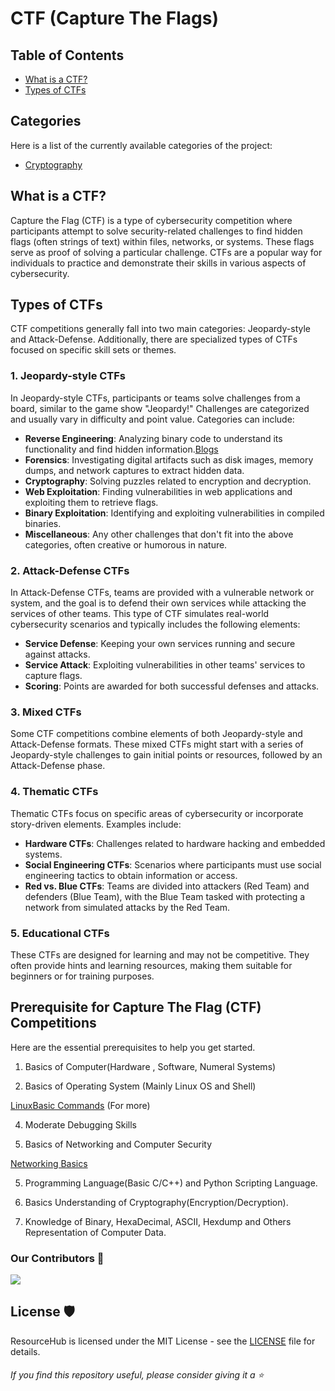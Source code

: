 # CTF (Capture The Flags)

## Table of Contents


- [What is a CTF? ](#what-is-a-ctf)<br>
- [Types of CTFs ](#types-of-ctfs)<br>

## Categories

Here is a list of the currently available categories of the project:<br>
- [Cryptography](https://github.com/shuvadeepmondal/All-about-CTF/blob/main/Cryptography)


## What is a CTF?   

Capture the Flag (CTF) is a type of cybersecurity competition where participants attempt to solve security-related challenges to find hidden flags (often strings of text) within files, networks, or systems. These flags serve as proof of solving a particular challenge. CTFs are a popular way for individuals to practice and demonstrate their skills in various aspects of cybersecurity.

## Types of CTFs

CTF competitions generally fall into two main categories: Jeopardy-style and Attack-Defense. Additionally, there are specialized types of CTFs focused on specific skill sets or themes.

### 1. Jeopardy-style CTFs

In Jeopardy-style CTFs, participants or teams solve challenges from a board, similar to the game show "Jeopardy!" Challenges are categorized and usually vary in difficulty and point value. Categories can include:

- **Reverse Engineering**: Analyzing binary code to understand its functionality and find hidden information.[Blogs](https://shuvadeepmondal.blogspot.com/2024/05/introduction-to-reverse-engineering.html)
- **Forensics**: Investigating digital artifacts such as disk images, memory dumps, and network captures to extract hidden data.
- **Cryptography**: Solving puzzles related to encryption and decryption.
- **Web Exploitation**: Finding vulnerabilities in web applications and exploiting them to retrieve flags.
- **Binary Exploitation**: Identifying and exploiting vulnerabilities in compiled binaries.
- **Miscellaneous**: Any other challenges that don't fit into the above categories, often creative or humorous in nature.

### 2. Attack-Defense CTFs

In Attack-Defense CTFs, teams are provided with a vulnerable network or system, and the goal is to defend their own services while attacking the services of other teams. This type of CTF simulates real-world cybersecurity scenarios and typically includes the following elements:

- **Service Defense**: Keeping your own services running and secure against attacks.
- **Service Attack**: Exploiting vulnerabilities in other teams' services to capture flags.
- **Scoring**: Points are awarded for both successful defenses and attacks.

### 3. Mixed CTFs

Some CTF competitions combine elements of both Jeopardy-style and Attack-Defense formats. These mixed CTFs might start with a series of Jeopardy-style challenges to gain initial points or resources, followed by an Attack-Defense phase.

### 4. Thematic CTFs

Thematic CTFs focus on specific areas of cybersecurity or incorporate story-driven elements. Examples include:

- **Hardware CTFs**: Challenges related to hardware hacking and embedded systems.
- **Social Engineering CTFs**: Scenarios where participants must use social engineering tactics to obtain information or access.
- **Red vs. Blue CTFs**: Teams are divided into attackers (Red Team) and defenders (Blue Team), with the Blue Team tasked with protecting a network from simulated attacks by the Red Team.

### 5. Educational CTFs

These CTFs are designed for learning and may not be competitive. They often provide hints and learning resources, making them suitable for beginners or for training purposes.


## Prerequisite for Capture The Flag (CTF) Competitions

Here are the essential prerequisites to help you get started.

1. Basics of Computer(Hardware , Software, Numeral Systems)

2. Basics of Operating System (Mainly Linux OS and Shell)
   
[LinuxBasic Commands](https://blog.g0tmi1k.com/2011/08/basic-linux-privilege-escalation) (For more)

4. Moderate Debugging Skills

5. Basics of Networking and Computer Security


[Networking Basics](https://www.cisco.com/c/en_in/solutions/small-business/resource-center/networking/networking-basics.html)

5. Programming Language(Basic C/C++) and Python Scripting Language.

   
6. Basics Understanding of Cryptography(Encryption/Decryption).
 
8. Knowledge of Binary, HexaDecimal, ASCII, Hexdump and Others Representation of Computer Data.


















 ### Our Contributors 🤝
<a href="https://github.com/shuvadeepmondal/All-about-CTF/graphs/contributors">
  <img src="https://contrib.rocks/image?repo=shuvadeepmondal/All-about-CTF" />
</a>

## License 🛡️

ResourceHub is licensed under the MIT License - see the [LICENSE](https://github.com/shuvadeepmondal/All-about-CTF/blob/main/LICENSE) file for details.
<br>

###### If you find this repository useful, please consider giving it a ⭐️


